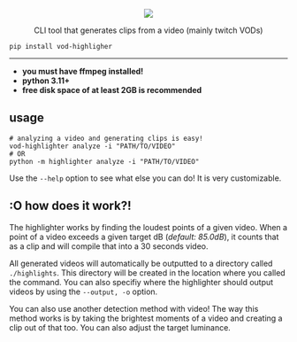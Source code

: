 <p align="center">
    <img align="center" src="http://porplaza.xyz/img/vod-highlighter.svg">
</p>

<p align="center">
    CLI tool that generates clips from a video (mainly twitch VODs)
</p>

```commandline
pip install vod-highligher
```

----

- **you must have ffmpeg installed!**
- **python 3.11+**
- **free disk space of at least 2GB is recommended**

## usage
```shell
# analyzing a video and generating clips is easy!
vod-highlighter analyze -i "PATH/TO/VIDEO" 
# OR
python -m highlighter analyze -i "PATH/TO/VIDEO"
```
Use the `--help` option to see what else you can do! It is very customizable. 
## :O how does it work?!
The highlighter works by finding the loudest points of a given video. When a point 
of a video exceeds a given target dB (*default: 85.0dB*), it counts that as a 
clip and will compile that into a 30 seconds video. 

All generated videos will automatically be outputted to a directory called `./highlights`. 
This directory will be created in the location where you called the command. You can
also specifiy where the highlighter should output videos by using the `--output, -o` option.

You can also use another detection method with video! The way this method works is by
taking the brightest moments of a video and creating a clip out of that too. You can
also adjust the target luminance.

